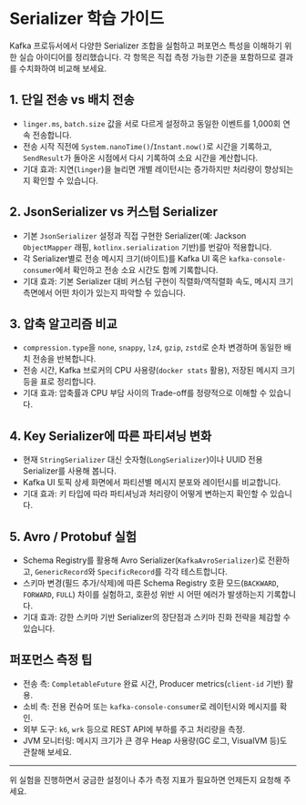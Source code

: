 # Serializer 학습 가이드

Kafka 프로듀서에서 다양한 Serializer 조합을 실험하고 퍼포먼스 특성을 이해하기 위한 실습 아이디어를 정리했습니다. 각 항목은 직접 측정 가능한 기준을 포함하므로 결과를 수치화하여 비교해 보세요.

## 1. 단일 전송 vs 배치 전송
- `linger.ms`, `batch.size` 값을 서로 다르게 설정하고 동일한 이벤트를 1,000회 연속 전송합니다.
- 전송 시작 직전에 `System.nanoTime()`/`Instant.now()`로 시간을 기록하고, `SendResult`가 돌아온 시점에서 다시 기록하여 소요 시간을 계산합니다.
- 기대 효과: 지연(`linger`)을 늘리면 개별 레이턴시는 증가하지만 처리량이 향상되는지 확인할 수 있습니다.

## 2. JsonSerializer vs 커스텀 Serializer
- 기본 `JsonSerializer` 설정과 직접 구현한 Serializer(예: Jackson `ObjectMapper` 래핑, `kotlinx.serialization` 기반)를 번갈아 적용합니다.
- 각 Serializer별로 전송 메시지 크기(바이트)를 Kafka UI 혹은 `kafka-console-consumer`에서 확인하고 전송 소요 시간도 함께 기록합니다.
- 기대 효과: 기본 Serializer 대비 커스텀 구현이 직렬화/역직렬화 속도, 메시지 크기 측면에서 어떤 차이가 있는지 파악할 수 있습니다.

## 3. 압축 알고리즘 비교
- `compression.type`을 `none`, `snappy`, `lz4`, `gzip`, `zstd`로 순차 변경하며 동일한 배치 전송을 반복합니다.
- 전송 시간, Kafka 브로커의 CPU 사용량(`docker stats` 활용), 저장된 메시지 크기 등을 표로 정리합니다.
- 기대 효과: 압축률과 CPU 부담 사이의 Trade-off를 정량적으로 이해할 수 있습니다.

## 4. Key Serializer에 따른 파티셔닝 변화
- 현재 `StringSerializer` 대신 숫자형(`LongSerializer`)이나 UUID 전용 Serializer를 사용해 봅니다.
- Kafka UI 토픽 상세 화면에서 파티션별 메시지 분포와 레이턴시를 비교합니다.
- 기대 효과: 키 타입에 따라 파티셔닝과 처리량이 어떻게 변하는지 확인할 수 있습니다.

## 5. Avro / Protobuf 실험
- Schema Registry를 활용해 Avro Serializer(`KafkaAvroSerializer`)로 전환하고, `GenericRecord`와 `SpecificRecord`를 각각 테스트합니다.
- 스키마 변경(필드 추가/삭제)에 따른 Schema Registry 호환 모드(`BACKWARD`, `FORWARD`, `FULL`) 차이를 실험하고, 호환성 위반 시 어떤 에러가 발생하는지 기록합니다.
- 기대 효과: 강한 스키마 기반 Serializer의 장단점과 스키마 진화 전략을 체감할 수 있습니다.

## 퍼포먼스 측정 팁
- 전송 측: `CompletableFuture` 완료 시간, Producer metrics(`client-id` 기반) 활용.
- 소비 측: 전용 컨슈머 또는 `kafka-console-consumer`로 레이턴시와 메시지를 확인.
- 외부 도구: `k6`, `wrk` 등으로 REST API에 부하를 주고 처리량을 측정.
- JVM 모니터링: 메시지 크기가 큰 경우 Heap 사용량(GC 로그, VisualVM 등)도 관찰해 보세요.

---
위 실험을 진행하면서 궁금한 설정이나 추가 측정 지표가 필요하면 언제든지 요청해 주세요.
